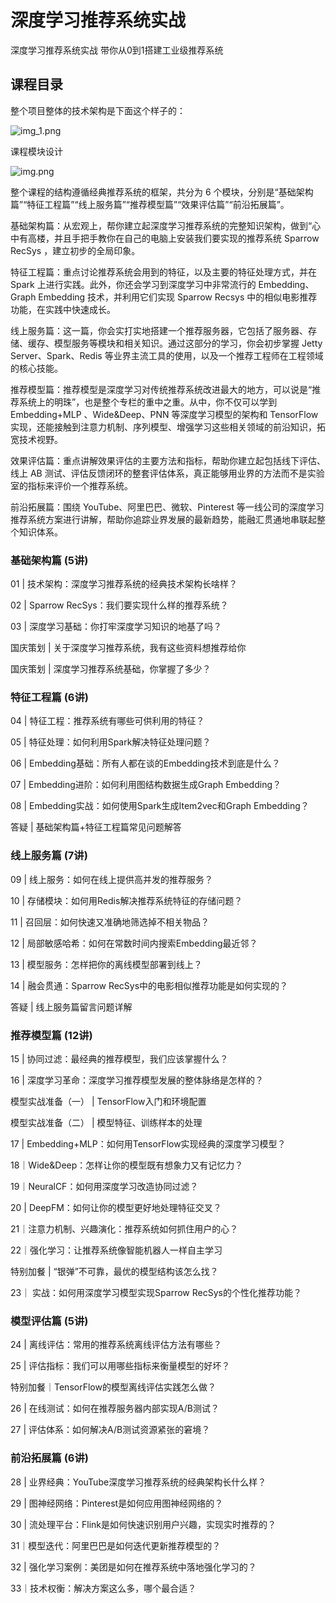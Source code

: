 # 深度学习推荐系统实战
深度学习推荐系统实战
带你从0到1搭建工业级推荐系统
## 课程目录


整个项目整体的技术架构是下面这个样子的：

![img_1.png](doc/img_1.png)

课程模块设计

![img.png](doc/img.png)


整个课程的结构遵循经典推荐系统的框架，共分为 6 个模块，分别是“基础架构篇”“特征工程篇”“线上服务篇”“推荐模型篇”“效果评估篇”“前沿拓展篇”。

基础架构篇：从宏观上，帮你建立起深度学习推荐系统的完整知识架构，做到“心中有高楼，并且手把手教你在自己的电脑上安装我们要实现的推荐系统 Sparrow RecSys ，建立初步的全局印象。

特征工程篇：重点讨论推荐系统会用到的特征，以及主要的特征处理方式，并在 Spark 上进行实践。此外，你还会学习到深度学习中非常流行的 Embedding、Graph Embedding 技术，并利用它们实现 Sparrow Recsys 中的相似电影推荐功能，在实践中快速成长。

线上服务篇：这一篇，你会实打实地搭建一个推荐服务器，它包括了服务器、存储、缓存、模型服务等模块和相关知识。通过这部分的学习，你会初步掌握 Jetty Server、Spark、Redis 等业界主流工具的使用，以及一个推荐工程师在工程领域的核心技能。

推荐模型篇：推荐模型是深度学习对传统推荐系统改进最大的地方，可以说是“推荐系统上的明珠”，也是整个专栏的重中之重。从中，你不仅可以学到 Embedding+MLP 、Wide&Deep、PNN 等深度学习模型的架构和 TensorFlow 实现，还能接触到注意力机制、序列模型、增强学习这些相关领域的前沿知识，拓宽技术视野。

效果评估篇：重点讲解效果评估的主要方法和指标，帮助你建立起包括线下评估、线上 AB 测试、评估反馈闭环的整套评估体系，真正能够用业界的方法而不是实验室的指标来评价一个推荐系统。

前沿拓展篇：围绕 YouTube、阿里巴巴、微软、Pinterest 等一线公司的深度学习推荐系统方案进行讲解，帮助你追踪业界发展的最新趋势，能融汇贯通地串联起整个知识体系。


### 基础架构篇 (5讲)

01 | 技术架构：深度学习推荐系统的经典技术架构长啥样？

02 | Sparrow RecSys：我们要实现什么样的推荐系统？

03 | 深度学习基础：你打牢深度学习知识的地基了吗？

国庆策划 | 关于深度学习推荐系统，我有这些资料想推荐给你

国庆策划 | 深度学习推荐系统基础，你掌握了多少？

### 特征工程篇 (6讲)


04 | 特征工程：推荐系统有哪些可供利用的特征？

05 | 特征处理：如何利用Spark解决特征处理问题？

06 | Embedding基础：所有人都在谈的Embedding技术到底是什么？

07 | Embedding进阶：如何利用图结构数据生成Graph Embedding？

08 | Embedding实战：如何使用Spark生成Item2vec和Graph Embedding？

答疑 | 基础架构篇+特征工程篇常见问题解答

###  线上服务篇 (7讲)


09 | 线上服务：如何在线上提供高并发的推荐服务？

10 | 存储模块：如何用Redis解决推荐系统特征的存储问题？

11 | 召回层：如何快速又准确地筛选掉不相关物品？

12 | 局部敏感哈希：如何在常数时间内搜索Embedding最近邻？

13 | 模型服务：怎样把你的离线模型部署到线上？

14 | 融会贯通：Sparrow RecSys中的电影相似推荐功能是如何实现的？

答疑 | 线上服务篇留言问题详解

###  推荐模型篇 (12讲)


15 | 协同过滤：最经典的推荐模型，我们应该掌握什么？

16 | 深度学习革命：深度学习推荐模型发展的整体脉络是怎样的？

模型实战准备（一） | TensorFlow入门和环境配置

模型实战准备（二） | 模型特征、训练样本的处理

17 | Embedding+MLP：如何用TensorFlow实现经典的深度学习模型？

18｜Wide&Deep：怎样让你的模型既有想象力又有记忆力？

19｜NeuralCF：如何用深度学习改造协同过滤？

20 | DeepFM：如何让你的模型更好地处理特征交叉？

21｜注意力机制、兴趣演化：推荐系统如何抓住用户的心？

22｜强化学习：让推荐系统像智能机器人一样自主学习

特别加餐 | “银弹”不可靠，最优的模型结构该怎么找？

23｜ 实战：如何用深度学习模型实现Sparrow RecSys的个性化推荐功能？

###  模型评估篇 (5讲)


24 | 离线评估：常用的推荐系统离线评估方法有哪些？

25 | 评估指标：我们可以用哪些指标来衡量模型的好坏？

特别加餐｜TensorFlow的模型离线评估实践怎么做？

26 | 在线测试：如何在推荐服务器内部实现A/B测试？

27 | 评估体系：如何解决A/B测试资源紧张的窘境？

###  前沿拓展篇 (6讲)


28 | 业界经典：YouTube深度学习推荐系统的经典架构长什么样？

29 | 图神经网络：Pinterest是如何应用图神经网络的？

30 | 流处理平台：Flink是如何快速识别用户兴趣，实现实时推荐的？

31｜模型迭代：阿里巴巴是如何迭代更新推荐模型的？

32 | 强化学习案例：美团是如何在推荐系统中落地强化学习的？

33｜技术权衡：解决方案这么多，哪个最合适？

